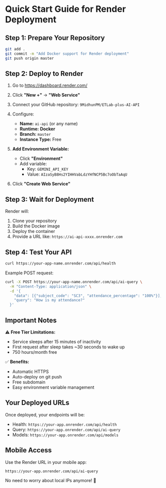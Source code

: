 # Quick Start Guide for Render Deployment

## Step 1: Prepare Your Repository

```bash
git add .
git commit -m "Add Docker support for Render deployment"
git push origin master
```

## Step 2: Deploy to Render

1. Go to https://dashboard.render.com/
2. Click **"New +"** → **"Web Service"**
3. Connect your GitHub repository: `9MidhunPM/ETLab-plus-AI-API`
4. Configure:
   - **Name:** `ai-api` (or any name)
   - **Runtime:** **Docker**
   - **Branch:** `master`
   - **Instance Type:** Free

5. **Add Environment Variable:**
   - Click **"Environment"**
   - Add variable:
     - Key: `GEMINI_API_KEY`
     - Value: `AIzaSyB8Hs2YIHHVabLdzYHfNCP5Bc7oObTaAqU`

6. Click **"Create Web Service"**

## Step 3: Wait for Deployment

Render will:
1. Clone your repository
2. Build the Docker image
3. Deploy the container
4. Provide a URL like: `https://ai-api-xxxx.onrender.com`

## Step 4: Test Your API

```bash
curl https://your-app-name.onrender.com/api/health
```

Example POST request:
```bash
curl -X POST https://your-app-name.onrender.com/api/ai-query \
  -H "Content-Type: application/json" \
  -d '{
    "data": [{"subject_code": "SC3", "attendance_percentage": "100%"}],
    "query": "How is my attendance?"
  }'
```

## Important Notes

⚠️ **Free Tier Limitations:**
- Service sleeps after 15 minutes of inactivity
- First request after sleep takes ~30 seconds to wake up
- 750 hours/month free

✅ **Benefits:**
- Automatic HTTPS
- Auto-deploy on git push
- Free subdomain
- Easy environment variable management

## Your Deployed URLs

Once deployed, your endpoints will be:
- Health: `https://your-app.onrender.com/api/health`
- Query: `https://your-app.onrender.com/api/ai-query`
- Models: `https://your-app.onrender.com/api/models`

## Mobile Access

Use the Render URL in your mobile app:
```
https://your-app.onrender.com/api/ai-query
```

No need to worry about local IPs anymore! 🎉
